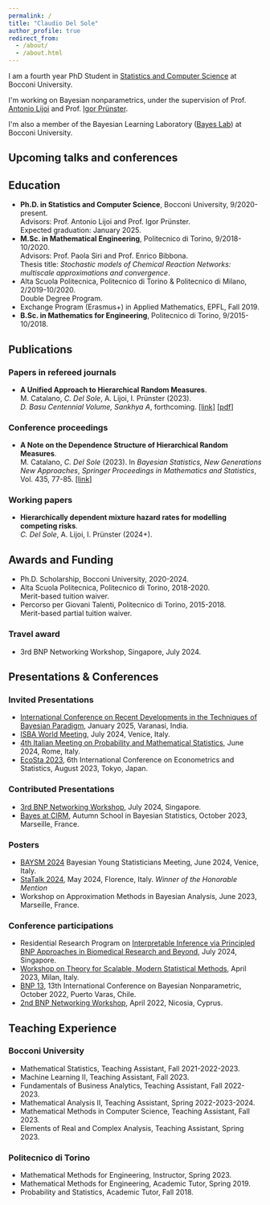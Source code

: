 ```yaml
---
permalink: /
title: "Claudio Del Sole"
author_profile: true
redirect_from: 
  - /about/
  - /about.html
---
```


I am a fourth year PhD Student in [Statistics and Computer Science](https://www.unibocconi.eu/wps/wcm/connect/bocconi/sitopubblico_en/navigation+tree/home/programs/phd/phd+in+statistics+and+computer+science) at Bocconi University.

I'm working on Bayesian nonparametrics, under the supervision of Prof. [Antonio Lijoi](https://mypage.unibocconi.eu/antoniolijoi/) and Prof. [Igor Prünster](https://mypage.unibocconi.eu/igorpruenster/).

I'm also a member of the Bayesian Learning Laboratory ([Bayes Lab](https://bayeslab.unibocconi.eu/)) at Bocconi University.

## Upcoming talks and conferences



## Education

* **Ph.D. in Statistics and Computer Science**, Bocconi University, 9/2020-present.  
Advisors: Prof. Antonio Lijoi and Prof. Igor Prünster.  
Expected graduation: January 2025.
* **M.Sc. in Mathematical Engineering**, Politecnico di Torino, 9/2018-10/2020.  
Advisors: Prof. Paola Siri and Prof. Enrico Bibbona.  
Thesis title: *Stochastic models of Chemical Reaction Networks: multiscale approximations and convergence*.
* Alta Scuola Politecnica, Politecnico di Torino & Politecnico di Milano, 2/2019-10/2020.  
Double Degree Program.
* Exchange Program (Erasmus+) in Applied Mathematics, EPFL, Fall 2019.
* **B.Sc. in Mathematics for Engineering**, Politecnico di Torino, 9/2015-10/2018.

## Publications

### Papers in refereed journals

* **A Unified Approach to Hierarchical Random Measures**.  
M. Catalano, <i>C. Del Sole</i>, A. Lijoi, I. Prünster (2023).  
*D. Basu Centennial Volume, Sankhya A*, forthcoming. [[link]](https://link.springer.com/article/10.1007/s13171-023-00330-w) [[pdf](/files/sankhya.pdf)]

### Conference proceedings

* **A Note on the Dependence Structure of Hierarchical Random Measures**.  
M. Catalano, <i>C. Del Sole</i> (2023).
In *Bayesian Statistics, New Generations New Approaches*,
*Springer Proceedings in Mathematics and Statistics*, Vol. 435, 77-85. [[link]](https://link.springer.com/chapter/10.1007/978-3-031-42413-7_8)

### Working papers

* **Hierarchically dependent mixture hazard rates for modelling competing risks**.  
<i>C. Del Sole</i>, A. Lijoi, I. Prünster (2024+).

## Awards and Funding

* Ph.D. Scholarship, Bocconi University, 2020-2024.
* Alta Scuola Politecnica, Politecnico di Torino, 2018-2020.  
Merit-based tuition waiver.
* Percorso per Giovani Talenti, Politecnico di Torino, 2015-2018.  
Merit-based partial tuition waiver.

### Travel award

* 3rd BNP Networking Workshop, Singapore, July 2024.

## Presentations & Conferences

### Invited Presentations

* [International Conference on Recent Developments in the Techniques of Bayesian Paradigm](https://www.bhu.ac.in/Site/UnitHomeTemplate/1_3384_6719), January 2025, Varanasi, India.
* [ISBA World Meeting](https://www.unive.it/web/en/2208/home), July 2024, Venice, Italy.
* [4th Italian Meeting on Probability and Mathematical Statistics](https://probabilityrome2024.it/), June 2024, Rome, Italy.
* [EcoSta 2023](https://www.cmstatistics.org/EcoSta2023/index.php), 6th International Conference on Econometrics and Statistics, August 2023, Tokyo, Japan.

### Contributed Presentations

* [3rd BNP Networking Workshop](https://bnp-networking2024.github.io/), July 2024, Singapore.
* [Bayes at CIRM](https://bayesatcirm.github.io/2023/), Autumn School in Bayesian Statistics, October 2023, Marseille, France.

### Posters

* [BAYSM 2024](https://events.stat.uconn.edu/BAYSM2024/) Bayesian Young Statisticians Meeting, June 2024, Venice, Italy.
* [StaTalk 2024](https://www.disia.unifi.it/vp-462-statalk2024.html), May 2024, Florence, Italy. *Winner of the Honorable Mention*
* Workshop on Approximation Methods in Bayesian Analysis, June 2023, Marseille, France.

### Conference participations

* Residential Research Program on [Interpretable Inference via Principled BNP Approaches in Biomedical Research and Beyond](https://ims.nus.edu.sg/events/interpretable-inference-via-principled-bnp-approaches-in-biomedical-research-beyond/), July 2024, Singapore.
* [Workshop on Theory for Scalable, Modern Statistical Methods](https://botondszabo.com/home/workshop/), April 2023, Milan, Italy.
* [BNP 13](https://midas.mat.uc.cl/bnp13/), 13th International Conference on Bayesian Nonparametric, October 2022, Puerto Varas, Chile.
* [2nd BNP Networking Workshop](https://cyprusconferences.org/bnp2022/), April 2022, Nicosia, Cyprus.

## Teaching Experience

### Bocconi University

* Mathematical Statistics, Teaching Assistant, Fall 2021-2022-2023.
* Machine Learning II, Teaching Assistant, Fall 2023.
* Fundamentals of Business Analytics, Teaching Assistant, Fall 2022-2023.
* Mathematical Analysis II, Teaching Assistant, Spring 2022-2023-2024.
* Mathematical Methods in Computer Science, Teaching Assistant, Fall 2023.
* Elements of Real and Complex Analysis, Teaching Assistant, Spring 2023.

### Politecnico di Torino

* Mathematical Methods for Engineering, Instructor, Spring 2023.
* Mathematical Methods for Engineering, Academic Tutor, Spring 2019.
* Probability and Statistics, Academic Tutor, Fall 2018.
